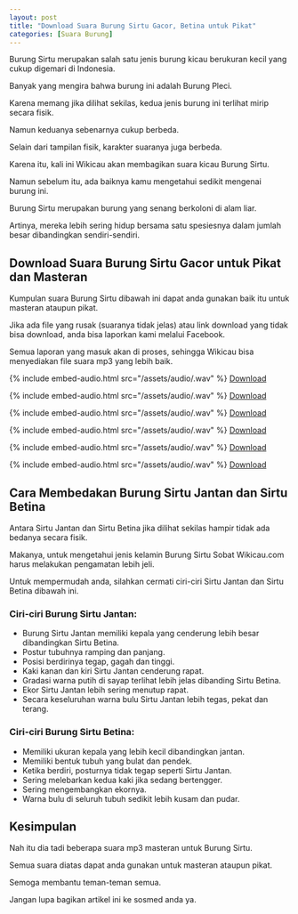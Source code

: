 ```yaml
---
layout: post
title: "Download Suara Burung Sirtu Gacor, Betina untuk Pikat"
categories: [Suara Burung]
---
```


Burung Sirtu merupakan salah satu jenis burung kicau berukuran kecil yang cukup digemari di Indonesia.

Banyak yang mengira bahwa burung ini adalah Burung Pleci.

Karena memang jika dilihat sekilas, kedua jenis burung ini terlihat mirip secara fisik.

Namun keduanya sebenarnya cukup berbeda.

Selain dari tampilan fisik, karakter suaranya juga berbeda.

Karena itu, kali ini Wikicau akan membagikan suara kicau Burung Sirtu.

Namun sebelum itu, ada baiknya kamu mengetahui sedikit mengenai burung ini.

Burung Sirtu merupakan burung yang senang berkoloni di alam liar.

Artinya, mereka lebih sering hidup bersama satu spesiesnya dalam jumlah besar dibandingkan sendiri-sendiri.

## Download Suara Burung Sirtu Gacor untuk Pikat dan Masteran

Kumpulan suara Burung Sirtu dibawah ini dapat anda gunakan baik itu untuk masteran ataupun pikat.

Jika ada file yang rusak (suaranya tidak jelas) atau link download yang tidak bisa download, anda bisa laporkan kami melalui Facebook.

Semua laporan yang masuk akan di proses, sehingga Wikicau bisa menyediakan file suara mp3 yang lebih baik.

{% include embed-audio.html src="/assets/audio/<audio-source-name>.wav" %}
[Download](https://bit.ly/2MZjAyb)

{% include embed-audio.html src="/assets/audio/<audio-source-name>.wav" %}
[Download](https://bit.ly/31Kfzku)

{% include embed-audio.html src="/assets/audio/<audio-source-name>.wav" %}
[Download](https://bit.ly/2Y5fghO)

{% include embed-audio.html src="/assets/audio/<audio-source-name>.wav" %}
[Download](https://bit.ly/2FqTyxz)

{% include embed-audio.html src="/assets/audio/<audio-source-name>.wav" %}
[Download](https://bit.ly/2X3giic)

{% include embed-audio.html src="/assets/audio/<audio-source-name>.wav" %}
[Download](https://bit.ly/2N1jWo3)

## Cara Membedakan Burung Sirtu Jantan dan Sirtu Betina

Antara Sirtu Jantan dan Sirtu Betina jika dilihat sekilas hampir tidak ada bedanya secara fisik.

Makanya, untuk mengetahui jenis kelamin Burung Sirtu Sobat Wikicau.com harus melakukan pengamatan lebih jeli.

Untuk mempermudah anda, silahkan cermati ciri-ciri Sirtu Jantan dan Sirtu Betina dibawah ini.

### Ciri-ciri Burung Sirtu Jantan:

- Burung Sirtu Jantan memiliki kepala yang cenderung lebih besar dibandingkan Sirtu Betina.
- Postur tubuhnya ramping dan panjang.
- Posisi berdirinya tegap, gagah dan tinggi.
- Kaki kanan dan kiri Sirtu Jantan cenderung rapat.
- Gradasi warna putih di sayap terlihat lebih jelas dibanding Sirtu Betina.
- Ekor Sirtu Jantan lebih sering menutup rapat.
- Secara keseluruhan warna bulu Sirtu Jantan lebih tegas, pekat dan terang.

### Ciri-ciri Burung Sirtu Betina:

- Memiliki ukuran kepala yang lebih kecil dibandingkan jantan.
- Memiliki bentuk tubuh yang bulat dan pendek.
- Ketika berdiri, posturnya tidak tegap seperti Sirtu Jantan.
- Sering melebarkan kedua kaki jika sedang bertengger.
- Sering mengembangkan ekornya.
- Warna bulu di seluruh tubuh sedikit lebih kusam dan pudar.

## Kesimpulan

Nah itu dia tadi beberapa suara mp3 masteran untuk Burung Sirtu.

Semua suara diatas dapat anda gunakan untuk masteran ataupun pikat.

Semoga membantu teman-teman semua.

Jangan lupa bagikan artikel ini ke sosmed anda ya.